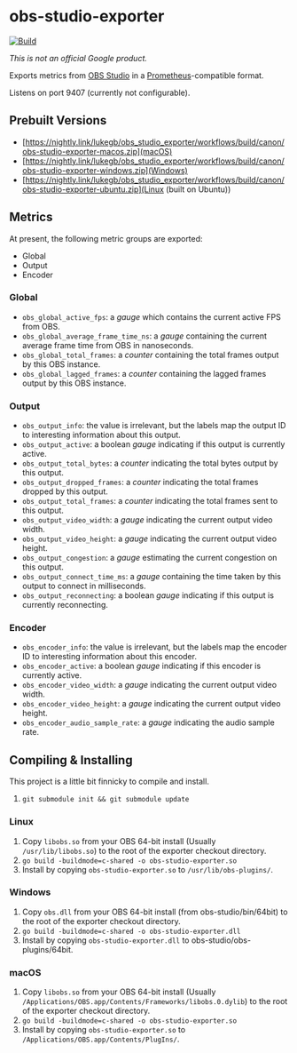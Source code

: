 # obs-studio-exporter

[![Build](https://github.com/lukegb/obs_studio_exporter/actions/workflows/build.yml/badge.svg)](https://github.com/lukegb/obs_studio_exporter/actions/workflows/build.yml)

*This is not an official Google product.*

Exports metrics from [OBS Studio](https://obsproject.com) in a [Prometheus](https://prometheus.io)-compatible format.

Listens on port 9407 (currently not configurable).

## Prebuilt Versions

* [https://nightly.link/lukegb/obs_studio_exporter/workflows/build/canon/obs-studio-exporter-macos.zip](macOS)
* [https://nightly.link/lukegb/obs_studio_exporter/workflows/build/canon/obs-studio-exporter-windows.zip](Windows)
* [https://nightly.link/lukegb/obs_studio_exporter/workflows/build/canon/obs-studio-exporter-ubuntu.zip](Linux (built on Ubuntu))

## Metrics

At present, the following metric groups are exported:

* Global
* Output
* Encoder

### Global

* `obs_global_active_fps`: a *gauge* which contains the current active FPS from OBS.
* `obs_global_average_frame_time_ns`: a *gauge* containing the current average frame time from OBS in nanoseconds.
* `obs_global_total_frames`: a *counter* containing the total frames output by this OBS instance.
* `obs_global_lagged_frames`: a *counter* containing the lagged frames output by this OBS instance.

### Output

* `obs_output_info`: the value is irrelevant, but the labels map the output ID to interesting information about this output.
* `obs_output_active`: a boolean *gauge* indicating if this output is currently active.
* `obs_output_total_bytes`: a *counter* indicating the total bytes output by this output.
* `obs_output_dropped_frames`: a *counter* indicating the total frames dropped by this output.
* `obs_output_total_frames`: a *counter* indicating the total frames sent to this output.
* `obs_output_video_width`: a *gauge* indicating the current output video width.
* `obs_output_video_height`: a *gauge* indicating the current output video height.
* `obs_output_congestion`: a *gauge* estimating the current congestion on this output.
* `obs_output_connect_time_ms`: a *gauge* containing the time taken by this output to connect in milliseconds.
* `obs_output_reconnecting`: a boolean *gauge* indicating if this output is currently reconnecting.

### Encoder

* `obs_encoder_info`: the value is irrelevant, but the labels map the encoder ID to interesting information about this encoder.
* `obs_encoder_active`: a boolean *gauge* indicating if this encoder is currently active.
* `obs_encoder_video_width`: a *gauge* indicating the current output video width.
* `obs_encoder_video_height`: a *gauge* indicating the current output video height.
* `obs_encoder_audio_sample_rate`: a *gauge* indicating the audio sample rate.

## Compiling & Installing

This project is a little bit finnicky to compile and install.

1. `git submodule init && git submodule update`

### Linux

1. Copy `libobs.so` from your OBS 64-bit install (Usually `/usr/lib/libobs.so`) to the root of the exporter checkout directory.
2. `go build -buildmode=c-shared -o obs-studio-exporter.so`
3. Install by copying `obs-studio-exporter.so` to `/usr/lib/obs-plugins/`.

### Windows

1. Copy `obs.dll` from your OBS 64-bit install (from obs-studio/bin/64bit) to the root of the exporter checkout directory.
2. `go build -buildmode=c-shared -o obs-studio-exporter.dll`
3. Install by copying `obs-studio-exporter.dll` to obs-studio/obs-plugins/64bit.

### macOS

1. Copy `libobs.so` from your OBS 64-bit install (Usually `/Applications/OBS.app/Contents/Frameworks/libobs.0.dylib`) to the root of the exporter checkout directory.
2. `go build -buildmode=c-shared -o obs-studio-exporter.so`
3. Install by copying `obs-studio-exporter.so` to `/Applications/OBS.app/Contents/PlugIns/`.
